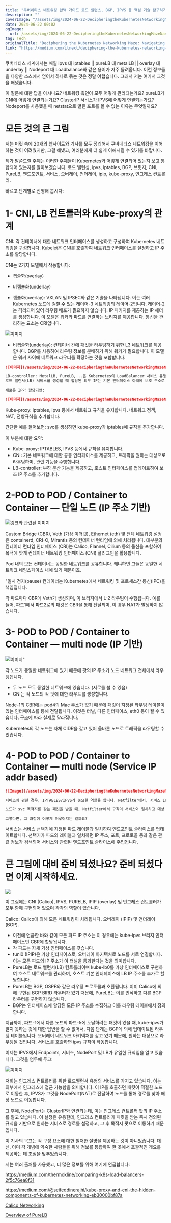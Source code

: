 ```yaml
---
title: "쿠버네티스 네트워킹 완벽 가이드 로드 밸런스, BGP, IPVS 등 핵심 기술 탐구하기"
description: ""
coverImage: "/assets/img/2024-06-22-DecipheringtheKubernetesNetworkingMazeNavigatingLoad-BalanceBGPIPVSandBeyond_0.png"
date: 2024-06-22 00:02
ogImage: 
  url: /assets/img/2024-06-22-DecipheringtheKubernetesNetworkingMazeNavigatingLoad-BalanceBGPIPVSandBeyond_0.png
tag: Tech
originalTitle: "Deciphering the Kubernetes Networking Maze: Navigating Load-Balance, BGP, IPVS and Beyond"
link: "https://medium.com/itnext/deciphering-the-kubernetes-networking-maze-navigating-load-balance-bgp-ipvs-and-beyond-7123ef428572"
---
```



쿠버네티스 세계에서는 매일 ipvs 대 iptables || pureLB 대 metalLB || overlay 대 underlay || Nodeport 대 Loadbalance와 같은 용어가 자주 들려옵니다. 이런 정보들을 다양한 소스에서 얻어서 하나로 묶는 것은 정말 어렵습니다. 그래서 저는 여기서 그것을 해냈습니다.

이 질문에 대한 답을 아시나요?
네트워킹 측면이 모두 어떻게 관리되는가요?
pureLB가 CNI에 어떻게 연결되는가요?
ClusterIP 서비스가 IPVS에 어떻게 연결되는가요?
Nodeport를 사용했을 때 netstat으로 열린 포트를 볼 수 없는 이유는 무엇일까요?

# 모든 것의 큰 그림

저는 머릿 속에 20개의 웹사이트와 기사를 모두 정리해서 쿠버네티스 네트워킹을 이해하는 것이 어려웠지만, 그걸 해냈고, 여러분에게 더 쉽게 이해시킬 수 있기를 바랍니다.

<div class="content-ad"></div>

제가 말씀드릴 주제는 이러한 주제들이 Kubernetes와 어떻게 연결되어 있는지 보고 통합되어 있는지를 알아보겠습니다.
로드 밸런싱, ipvs, iptables, BGP, 브릿지, CNI, PureLB, 엔드포인트, 서비스, 오버레이, 언더레이, ipip, kube-proxy, 인그레스 컨트롤러.

빠르고 단계별로 진행해 봅시다:

# 1- CNI, LB 컨트롤러와 Kube-proxy의 관계

CNI: 각 컨테이너에 대한 네트워크 인터페이스를 생성하고 구성하여 Kubernetes 네트워킹을 구성합니다. Kubelet은 CNI를 호출하여 네트워크 인터페이스를 설정하고 IP 주소를 할당합니다.


<div class="content-ad"></div>

CNI는 2가지 모델에서 작동합니다:
- 캡슐화(overlay)
- 비캡슐화(underlay)

- 캡슐화(overlay): VXLAN 및 IPSEC와 같은 기술을 나타냅니다. 이는 여러 Kubernetes 노드에 걸칠 수 있는 레이어-3 네트워킹의 레이어-2입니다. 레이어-2는 격리되어 있어 라우팅 배포가 필요하지 않습니다. IP 패키지를 제공하는 IP 헤더를 생성합니다. 이 모델은 워커와 파드를 연결하는 브리지를 제공합니다. 통신을 관리하는 요소는 CRI입니다.

![이미지](/assets/img/2024-06-22-DecipheringtheKubernetesNetworkingMazeNavigatingLoad-BalanceBGPIPVSandBeyond_0.png)

- 비캡슐화(underlay): 컨테이너 간에 패킷을 라우팅하기 위한 L3 네트워크를 제공합니다. BGP를 사용하여 라우팅 정보를 분배하기 위해 워커가 필요합니다. 이 모델은 워커 사이에 네트워크 라우터를 확장하는 것을 포함합니다.

<div class="content-ad"></div>

```markdown
![이미지](/assets/img/2024-06-22-DecipheringtheKubernetesNetworkingMazeNavigatingLoad-BalanceBGPIPVSandBeyond_1.png)

LB-controller: MetalLB, PureLB,...은 Kubernetes의 LoadBalancer 서비스 유형의 기능을 제공합니다.
로드 밸런서(LB) 서비스를 생성할 때 할당된 외부 IP는 기본 인터페이스 아래에 보조 주소로 생성됩니다. 이는 BGP BIRD 라우터가 IP를 캡처하고 경로, 주소 및 기타 구성을 추가할 수 있게 합니다.

새로운 IP가 할당되면:

![이미지](/assets/img/2024-06-22-DecipheringtheKubernetesNetworkingMazeNavigatingLoad-BalanceBGPIPVSandBeyond_2.png)
```

<div class="content-ad"></div>

Kube-proxy: iptables, ipvs 등에서 네트워크 규칙을 유지합니다.
네트워크 정책, NAT, 전방규칙을 추가합니다.

간단한 예를 들어보면:
svc를 생성하면 kube-proxy가 iptables에 규칙을 추가합니다.

이 부분에 대한 요약:

- Kube-proxy: IPTABLES, IPVS 등에서 규칙을 유지합니다.
- CNI: 기본 네트워크에 대한 공통 인터페이스를 제공하고, 트래픽을 원하는 대상으로 라우팅하며, 관련 기능을 수행합니다.
- LB-controller: 부하 분산 기능을 제공하고, 호스트 인터페이스를 업데이트하여 보조 IP 주소를 추가합니다.

<div class="content-ad"></div>

# 2-POD to POD / Container to Container — 단일 노드 (IP 주소 기반)

![링크와 관련된 이미지](/assets/img/2024-06-22-DecipheringtheKubernetesNetworkingMazeNavigatingLoad-BalanceBGPIPVSandBeyond_3.png)

Custom Bridge (CBR), Veth (가상 이더넷), Ethernet (eth) 및 전체 네트워킹 설정은 containerd, CRI-O, Mirantis 등의 컨테이너 런타임에 의해 처리됩니다. 대부분의 컨테이너 런타임 인터페이스 (CRI)는 Calico, Flannel, Cilium 등의 옵션을 포함하여 목적에 맞게 컨테이너 네트워킹 인터페이스 (CNI) 플러그인을 활용합니다.

Pod 내의 모든 컨테이너는 동일한 네트워크를 공유합니다. 왜냐하면 그들은 동일한 네트워크 네임스페이스 내에 있기 때문이죠.

<div class="content-ad"></div>

"일시 정지(pause) 컨테이너는 Kubernetes에서 네트워킹 및 프로세스간 통신(IPC)을 책임집니다.

각 파드마다 CBR에 Veth가 생성되며, 이 브리지에서 L-2 라우팅이 수행됩니다. 예를 들어, 파드1에서 파드2로의 패킷은 CBR을 통해 전달되며, 이 경우 NAT가 발생하지 않습니다.

# 3- POD to POD / Container to Container — multi node (IP 기반)

![이미지](/assets/img/2024-06-22-DecipheringtheKubernetesNetworkingMazeNavigatingLoad-BalanceBGPIPVSandBeyond_4.png)"

<div class="content-ad"></div>

각 노드가 동일한 네트워크에 있기 때문에 팟의 IP 주소가 노드 네트워크 전체에서 라우팅됩니다.
- 두 노드 모두 동일한 네트워크에 있습니다. (서로를 볼 수 있음)
- CNI는 각 노드의 각 팟에 대한 라우트를 생성합니다.

Node-1의 CBR에는 pod4의 Mac 주소가 없기 때문에 패킷이 지정된 라우팅 테이블이 있는 인터페이스를 통해 전달됩니다. 이것은 터널, 다른 인터페이스, eth0 등이 될 수 있습니다. 구조에 따라 실제로 달라집니다.

Kubernetes의 각 노드는 자체 CIDR을 갖고 있어 올바른 노드로 트래픽을 라우팅할 수 있습니다.

# 4- POD to POD / Container to Container — multi node (Service IP addr based)

<div class="content-ad"></div>

```markdown
![Image](/assets/img/2024-06-22-DecipheringtheKubernetesNetworkingMazeNavigatingLoad-BalanceBGPIPVSandBeyond_5.png)

서비스에 관한 경우, IPTABLES/IPVS가 중요한 역할을 합니다. Netfilter에서, 서비스 IP 주소는 무작위로 관련 pod IP 주소로 변경됩니다(로드 밸런싱 알고리즘에 따라). Kube-proxy는 Netfilter 규칙을 업데이트하고 pod IP 주소를 서비스에 할당하는 책임이 있습니다.

노드가 svc 목적지를 갖는 패킷을 받을 때, Netfilter에서 규칙이 서비스와 일치하고 대상 pod IP 주소로 경유됩니다.

그렇다면, 그 과정이 어떻게 이루어지는 걸까요?
```

<div class="content-ad"></div>

서비스는 서비스 선택기에 지정된 파드 레이블과 일치하여 엔드포인트 슬라이스를 업데이트합니다. 선택기가 파드의 레이블과 일치하면 IP 주소, 포트, 프로토콜 등과 같은 관련 정보가 검색되어 서비스와 관련된 엔드포인트 슬라이스에 주입됩니다.

# 큰 그림에 대비 준비 되셨나요? 준비 되셨다면 이제 시작하세요.

<img src="/assets/img/2024-06-22-DecipheringtheKubernetesNetworkingMazeNavigatingLoad-BalanceBGPIPVSandBeyond_7.png" />

<div class="content-ad"></div>

이 그림에는 CNI (Calico), IPVS, PURELB, IPIP (overlay) 및 인그레스 컨트롤러가 모두 함께 구현되어 있으며 각각의 역할이 있습니다.

Calico: Calico에 의해 모든 네트워킹이 처리됩니다. 오버레이 (IPIP) 및 언더레이 (BGP).

- 이전에 언급한 바와 같이 모든 파드 IP 주소는 이 경우에는 kube-ipvs 브리지 인터페이스인 CBR에 할당됩니다.
- 각 파드는 자체 가상 인터페이스를 갖습니다.
- tunl0 (IPIP)은 가상 인터페이스로, 오버레이 아키텍처로 노드를 서로 연결합니다. 이는 모든 파드의 IP 주소가 이 터널을 통과한다는 것을 의미합니다.
- PureLB는 로드 밸런서(LB) 컨트롤러이며 kube-lb0를 가상 인터페이스로 구현하여 호스트 네트워크를 관리하며, 호스트 기본 인터페이스에 LB IP 주소를 추가로 할당합니다.
- PureLB는 BGP, OSPF와 같은 라우팅 프로토콜과 호환됩니다. 이미 Calico에 의해 구현된 BGP BIRD 라우터가 있기 때문에, PureLB는 이를 인식하고 다른 BGP 라우터를 구현하지 않습니다.
- BGP는 인터페이스에 할당된 모든 IP 주소를 수집하고 이를 라우팅 테이블에서 정의합니다.

지금까지, 파드-1에서 다른 노드의 파드-5에 도달하려는 패킷이 있을 때, kube-ipvs가 알지 못하는 것에 대한 답변을 할 수 없어서, 다음 단계는 BGP에 의해 업데이트된 라우팅 테이블입니다. 오버레이 네트워크 아키텍처를 갖고 있기 때문에, 원하는 대상으로 라우팅될 것입니다. 서비스를 호출하면 ipvs 규칙이 작동합니다.

<div class="content-ad"></div>

이제는 IPVS에서 Endpoints, 서비스, NodePort 및 LB가 유일한 규칙임을 알고 있습니다. 그것을 염두에 두고:

![이미지](/assets/img/2024-06-22-DecipheringtheKubernetesNetworkingMazeNavigatingLoad-BalanceBGPIPVSandBeyond_8.png)

저희는 인그레스 컨트롤러를 위한 로드밸런서 유형의 서비스를 가지고 있습니다. 이는 외부에서 인그레스에 접근 가능함을 의미합니다. 이 IP를 호출하면 패킷이 적절한 노드로 이동한 후, IPVS가 그것을 NodePort(NAT)로 전달하여 노드를 통해 경로를 찾아 해당 노드로 이동합니다.

그 후에, NodePort는 ClusterIP와 연관되는데, 이는 인그레스 컨트롤러 팟의 IP 주소를 알고 있습니다. 이 설정은 유용한데, 인그레스 컨트롤러가 패킷을 받는 즉시 정의된 규칙을 기반으로 원하는 서비스로 경로를 설정하고, 그 후 목적지 팟으로 이동하기 때문입니다.

<div class="content-ad"></div>

이 기사의 목표는 각 구성 요소에 대한 철저한 설명을 제공하는 것이 아니었습니다. 대신, 이미 각 개념에 익숙한 사람들을 위해 정보를 통합하여 한 곳에서 포괄적인 개요를 제공하는 데 초점을 맞추었습니다.

저는 여러 출처를 사용했고, 더 많은 정보를 위해 여기에 언급합니다:

https://medium.com/thermokline/comparing-k8s-load-balancers-2f5c76ea8f31

https://medium.com/@seifeddinerajhi/kube-proxy-and-cni-the-hidden-components-of-kubernetes-networking-eb30000bf87a

<div class="content-ad"></div>

[Calico Networking](https://docs.tigera.io/calico/latest/networking/)

[Overview of PureLB](https://purelb.gitlab.io/docs/how_it_works/overview/)